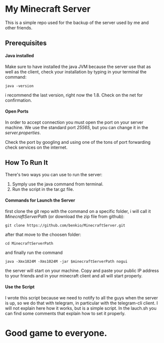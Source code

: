 My Minecraft Server
===================

This is a simple repo used for the backup of the server used by me and other friends.

Prerequisites
-------------------

#### Java installed ####
Make sure to have installed the java JVM because the server use that as well as the client, check your installation by typing in your terminal the command:

```
java -version
```

i recommend the last version, right now the 1.8. Check on the net for confirmation.

#### Open Ports ####

In order to accept connection you must open the port on your server machine.
We use the standard port _25565_, but you can change it in the _server.properties_.

Check the port by googling and using one of the tons of port forwarding check services on the internet.

How To Run It
-------------------

There's two ways you can use to run the server:
1.  Symply use the java command from terminal.
2.  Run the script in the tar.gz file.

#### Commands for Launch the Server ####

first clone the git repo with the command on a specific folder, i will call it _MinecraftServerPath_ (or download the zip file from github):

```
git clone https://github.com/benkio/MinecraftServer.git

```
after that move to the choosen folder:

```
cd MinecraftServerPath
```

and finally run the command

```
java -Xmx1024M -Xms1024M -jar $minecraftServerPath nogui
```

the server will start on your machine.
Copy and paste your public IP address to your friends and in your minecraft client and all will start properly.

#### Use the Script  ####

I wrote this script because we need to notify to all the guys when the server is up, so we do that with telegram, in particular with the telegram-cli client.
I will not explain here how it works, but is a simple script.
In the lauch.sh you can find some comments that explain how to set it properly.


# Good game to everyone.
